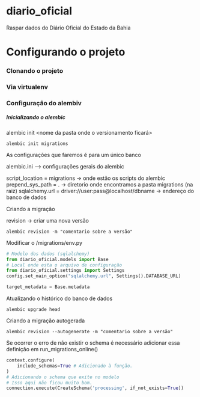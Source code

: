 # diario_oficial
Raspar dados do Diário Oficial do Estado da Bahia

# Configurando o projeto

### Clonando o projeto

### Via virtualenv

### Configuração do alembiv

##### Inicializando o alembic

alembic init <nome da pasta onde o versionamento ficará>

```
alembic init migrations
```

As configurações que faremos é para um único banco

alembic.ini --> configurações gerais do alembic

script_location = migrations -> onde estão os scripts do alembic
prepend_sys_path = . -> diretorio onde encontramos a pasta migrations (na raiz)
sqlalchemy.url = driver://user:pass@localhost/dbname -> endereço do banco de dados

Criando a migração

revision -> criar uma nova versão
```
alembic revision -m "comentario sobre a versão"
```

Modificar o /migrations/env.py

```python
# Modelo dos dados (sqlalchemy)
from diario_oficial.models import Base
# Local onde esta o arquivo de configuração
from diario_oficial.settings import Settings
config.set_main_option("sqlalchemy.url", Settings().DATABASE_URL)

target_metadata = Base.metadata
```

Atualizando o histórico do banco de dados

```
alembic upgrade head
```

Criando a migração autogerada

```
alembic revision --autogenerate -m "comentario sobre a versão"
```


Se ocorrer o erro de não existir o schema é necessário adicionar essa definição em run_migrations_online()
```python
context.configure(
    include_schemas=True # Adicionado à função.
)
# Adicionando o schema que exite no modelo
# Isso aqui não ficou muito bom.
connection.execute(CreateSchema('processing', if_not_exists=True))
```
